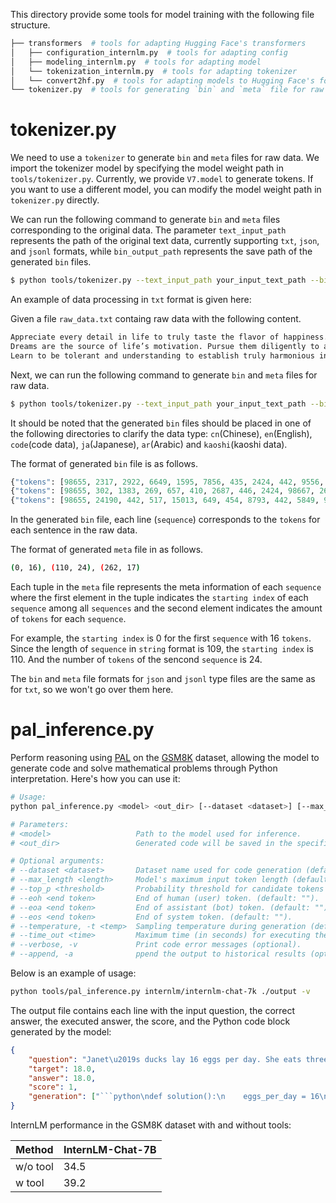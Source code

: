 This directory provide some tools for model training with the following file structure.

```bash
├── transformers  # tools for adapting Hugging Face's transformers
│   ├── configuration_internlm.py  # tools for adapting config
│   ├── modeling_internlm.py  # tools for adapting model
│   └── tokenization_internlm.py  # tools for adapting tokenizer
│   └── convert2hf.py  # tools for adapting models to Hugging Face's format
└── tokenizer.py  # tools for generating `bin` and `meta` file for raw data
```

# tokenizer.py

We need to use a `tokenizer` to generate `bin` and `meta` files for raw data. We import the tokenizer model by specifying the model weight path in `tools/tokenizer.py`. Currently, we provide `V7.model` to generate tokens. If you want to use a different model, you can modify the model weight path in `tokenizer.py` directly.

We can run the following command to generate `bin` and `meta` files corresponding to the original data. The parameter `text_input_path` represents the path of the original text data, currently supporting `txt`, `json`, and `jsonl` formats, while `bin_output_path` represents the save path of the generated `bin` files.
```bash
$ python tools/tokenizer.py --text_input_path your_input_text_path --bin_output_path your_output_bin_path
```

An example of data processing in `txt` format is given here:

Given a file `raw_data.txt` containg raw data with the following content.

```bash
Appreciate every detail in life to truly taste the flavor of happiness.
Dreams are the source of life’s motivation. Pursue them diligently to achieve your goals.
Learn to be tolerant and understanding to establish truly harmonious interpersonal relationships.
```

Next, we can run the following command to generate `bin` and `meta` files for raw data.

```bash
$ python tools/tokenizer.py --text_input_path your_input_text_path --bin_output_path your_output_bin_path
```

It should be noted that the generated `bin` files should be placed in one of the following directories to clarify the data type: `cn`(Chinese), `en`(English), `code`(code data), `ja`(Japanese), `ar`(Arabic) and `kaoshi`(kaoshi data).

The format of generated `bin` file is as follows.

```python
{"tokens": [98655, 2317, 2922, 6649, 1595, 7856, 435, 2424, 442, 9556, 12807, 410, 17313, 446, 23331, 95746]}
{"tokens": [98655, 302, 1383, 269, 657, 410, 2687, 446, 2424, 98667, 269, 25220, 281, 523, 1874, 492, 1248, 38127, 4563, 442, 11227, 829, 8980, 95746]}
{"tokens": [98655, 24190, 442, 517, 15013, 649, 454, 8793, 442, 5849, 9556, 17917, 1369, 1084, 29890, 12021, 95746]}
```

In the generated `bin` file, each line (`sequence`) corresponds to the `tokens` for each sentence in the raw data.

The format of generated `meta` file in as follows.

```bash
(0, 16), (110, 24), (262, 17)
```

Each tuple in the `meta` file represents the meta information of each `sequence` where the first element in the tuple indicates the `starting index` of each `sequence` among all `sequences` and the second element indicates the amount of `tokens` for each `sequence`.

For example, the `starting index` is 0 for the first `sequence` with 16 `tokens`. Since the length of `sequence` in `string` format is 109, the `starting index` is 110. And the number of `tokens` of the sencond `sequence` is 24.

The `bin` and `meta` file formats for `json` and `jsonl` type files are the same as for `txt`, so we won't go over them here.

# pal_inference.py

Perform reasoning using [PAL](https://github.com/reasoning-machines/pal) on the [GSM8K](https://huggingface.co/datasets/gsm8k) dataset, allowing the model to generate code and solve mathematical problems through Python interpretation. Here's how you can use it:

```bash
# Usage:
python pal_inference.py <model> <out_dir> [--dataset <dataset>] [--max_length <length>] [--top_p <threshold>] [--eoh <end token>] [--eoa <end token>] [--eos <end token>] [--temperature <temp>] [--time_out <time>] [--verbose, -v] [--append, -a]

# Parameters:
# <model>                   Path to the model used for inference.
# <out_dir>                 Generated code will be saved in the specified output folder.

# Optional arguments:
# --dataset <dataset>       Dataset name used for code generation (default: gsm8k).
# --max_length <length>     Model's maximum input token length (default: 2048).
# --top_p <threshold>       Probability threshold for candidate tokens (default: 0.8).
# --eoh <end token>         End of human (user) token. (default: "").
# --eoa <end token>         End of assistant (bot) token. (default: "").
# --eos <end token>         End of system token. (default: "").
# --temperature, -t <temp>  Sampling temperature during generation (default: 1.0).
# --time_out <time>         Maximum time (in seconds) for executing the generated code (default: 100).
# --verbose, -v             Print code error messages (optional).
# --append, -a              ppend the output to historical results (optional).
```

Below is an example of usage:

```bash
python tools/pal_inference.py internlm/internlm-chat-7k ./output -v
```

The output file contains each line with the input question, the correct answer, the executed answer, the score, and the Python code block generated by the model:

````json
{
    "question": "Janet\u2019s ducks lay 16 eggs per day. She eats three for breakfast every morning and bakes muffins for her friends every day with four. She sells the remainder at the farmers' market daily for $2 per fresh duck egg. How much in dollars does she make every day at the farmers' market?",
    "target": 18.0,
    "answer": 18.0,
    "score": 1,
    "generation": ["```python\ndef solution():\n    eggs_per_day = 16\n    eggs_per_breakfast = 3\n    eggs_per_muffin = 4\n    eggs_used = eggs_per_day - eggs_per_breakfast - eggs_per_muffin\n    eggs_sold = eggs_used\n    price_per_egg = 2\n    eggs_made = eggs_sold * price_per_egg\n    result = eggs_made\n    return result\n```"]
}
````

InternLM performance in the GSM8K dataset with and without tools:

| Method   | **InternLM-Chat-7B** |
| -------- | -------------------- |
| w/o tool | 34.5                 |
| w tool   | 39.2                 |

